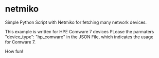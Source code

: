 # netmiko
Simple Python Script with Netmiko for fetching many network devices. 

This example is written for HPE Comware 7 devices 
PLease the parmaters "device_type": "hp_comware" in the JSON File, 
which indicates the usage for Comware 7.

How fun!

